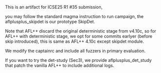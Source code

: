This is an artifact for ICSE25 R1 #35 submission,

you may follow the standard magma instruction to run campaign, the aflplusplus_skipdet is our prototype SkipDet.

Note that AFL++ discard the original deterministic stage from v4.10c, so for AFL++ with deterministic stage, we opt for some commits earlyer (before skip introduced), this is same as AFL++ 4.10c except skipdet module. 

We modify the captainrc and include all fuzzers in primary evaluation.

If you want to try the det-study (Sec3), we provide aflplusplus_det_study that patch the vanilla AFL++ to include additional logs.

